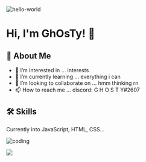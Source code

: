 ![hello-world](https://user-images.githubusercontent.com/82384593/135721856-82f6dc74-ae30-429d-aacf-55b8c92e796a.gif)

# Hi, I'm GhOsTy! 👋

  
## 🚀 About Me
- 👀 I’m interested in ... interests
- 🌱 I’m currently learning ... everything i can
- 💞️ I’m looking to collaborate on ... hmm thinking rn
- 📫 How to reach me ... discord: G H O S T Y#2607

  
## 🛠 Skills
Currently into JavaScript, HTML, CSS...

![coding](https://user-images.githubusercontent.com/82384593/135721846-833d636c-f5fc-45d5-9ac8-d549568b4f4c.gif)

  
<a href="https://top.gg/bot/889026555454582804">
  <img src="https://top.gg/api/widget/owner/889026555454582804.svg">
</a>
